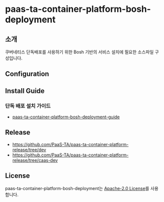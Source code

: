 # paas-ta-container-platform-bosh-deployment
## 소개

쿠버네티스 단독배포를 사용하기 위한 Bosh 기반의 서비스 설치에 필요한 소스파일 구성입니다.

## Configuration

## Install Guide
### 단독 배포 설치 가이드
- [paas-ta-container-platform-bosh-deployment-guide](https://github.com/PaaS-TA/paas-ta-container-platform/blob/dev/install-guide/bosh/paas-ta-container-platform-bosh-deployment-guide-v1.0.md)

## Release
- https://github.com/PaaS-TA/paas-ta-container-platform-release/tree/dev
- https://github.com/PaaS-TA/paas-ta-container-platform-release/tree/caas-dev

## License
paas-ta-container-platform-bosh-deployment는 [Apache-2.0 License](http://www.apache.org/licenses/LICENSE-2.0)를 사용합니다.
